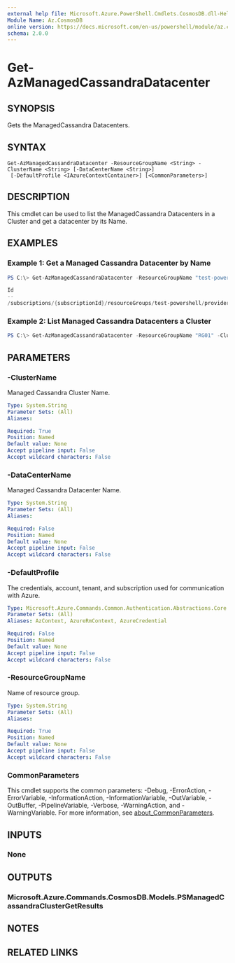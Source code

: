 ```yaml
---
external help file: Microsoft.Azure.PowerShell.Cmdlets.CosmosDB.dll-Help.xml
Module Name: Az.CosmosDB
online version: https://docs.microsoft.com/en-us/powershell/module/az.cosmosdb/get-azmanagedcassandradatacenter
schema: 2.0.0
---
```


# Get-AzManagedCassandraDatacenter

## SYNOPSIS
Gets the ManagedCassandra Datacenters.

## SYNTAX

```
Get-AzManagedCassandraDatacenter -ResourceGroupName <String> -ClusterName <String> [-DataCenterName <String>]
 [-DefaultProfile <IAzureContextContainer>] [<CommonParameters>]
```

## DESCRIPTION
This cmdlet can be used to list the ManagedCassandra Datacenters in a Cluster and get a datacenter by its Name.

## EXAMPLES

### Example 1: Get a Managed Cassandra Datacenter by Name
```powershell
PS C:\> Get-AzManagedCassandraDatacenter -ResourceGroupName "test-powershell" -ClusterName "cluster1" -DataCenterName "dc1"

Id                                                                                                                                                           Name Properties
--                                                                                                                                                           ---- ----------
/subscriptions/{subscriptionId}/resourceGroups/test-powershell/providers/Microsoft.DocumentDB/cassandraClusters/cluster1/dataCenters/dc1 dc1  Microsoft.Azure.Commands.CosmosDB.Models.PSDataCenterResourceProperties
```

### Example 2: List Managed Cassandra Datacenters a Cluster
```powershell
PS C:\> Get-AzManagedCassandraDatacenter -ResourceGroupName "RG01" -ClusterName "Cluster01"
```

## PARAMETERS

### -ClusterName
Managed Cassandra Cluster Name.

```yaml
Type: System.String
Parameter Sets: (All)
Aliases:

Required: True
Position: Named
Default value: None
Accept pipeline input: False
Accept wildcard characters: False
```

### -DataCenterName
Managed Cassandra Datacenter Name.

```yaml
Type: System.String
Parameter Sets: (All)
Aliases:

Required: False
Position: Named
Default value: None
Accept pipeline input: False
Accept wildcard characters: False
```

### -DefaultProfile
The credentials, account, tenant, and subscription used for communication with Azure.

```yaml
Type: Microsoft.Azure.Commands.Common.Authentication.Abstractions.Core.IAzureContextContainer
Parameter Sets: (All)
Aliases: AzContext, AzureRmContext, AzureCredential

Required: False
Position: Named
Default value: None
Accept pipeline input: False
Accept wildcard characters: False
```

### -ResourceGroupName
Name of resource group.

```yaml
Type: System.String
Parameter Sets: (All)
Aliases:

Required: True
Position: Named
Default value: None
Accept pipeline input: False
Accept wildcard characters: False
```

### CommonParameters
This cmdlet supports the common parameters: -Debug, -ErrorAction, -ErrorVariable, -InformationAction, -InformationVariable, -OutVariable, -OutBuffer, -PipelineVariable, -Verbose, -WarningAction, and -WarningVariable. For more information, see [about_CommonParameters](http://go.microsoft.com/fwlink/?LinkID=113216).

## INPUTS

### None

## OUTPUTS

### Microsoft.Azure.Commands.CosmosDB.Models.PSManagedCassandraClusterGetResults

## NOTES

## RELATED LINKS
